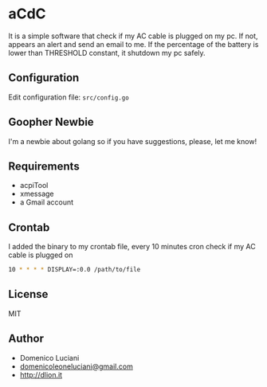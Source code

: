# aCdC
It is a simple software that check if my AC cable is plugged on my pc. If not, appears an alert and send an email to me. If the percentage of the battery is lower than THRESHOLD constant, it shutdown my pc safely.

## Configuration
Edit configuration file: `src/config.go`

## Goopher Newbie
I'm a newbie about golang so if you have suggestions, please, let me know!

## Requirements
* acpiTool
* xmessage
* a Gmail account

## Crontab
I added the binary to my crontab file, every 10 minutes cron check if my AC cable is plugged on

```sh
10 * * * * DISPLAY=:0.0 /path/to/file
```
## License
MIT

## Author
* Domenico Luciani
* domenicoleoneluciani@gmail.com
* http://dlion.it

